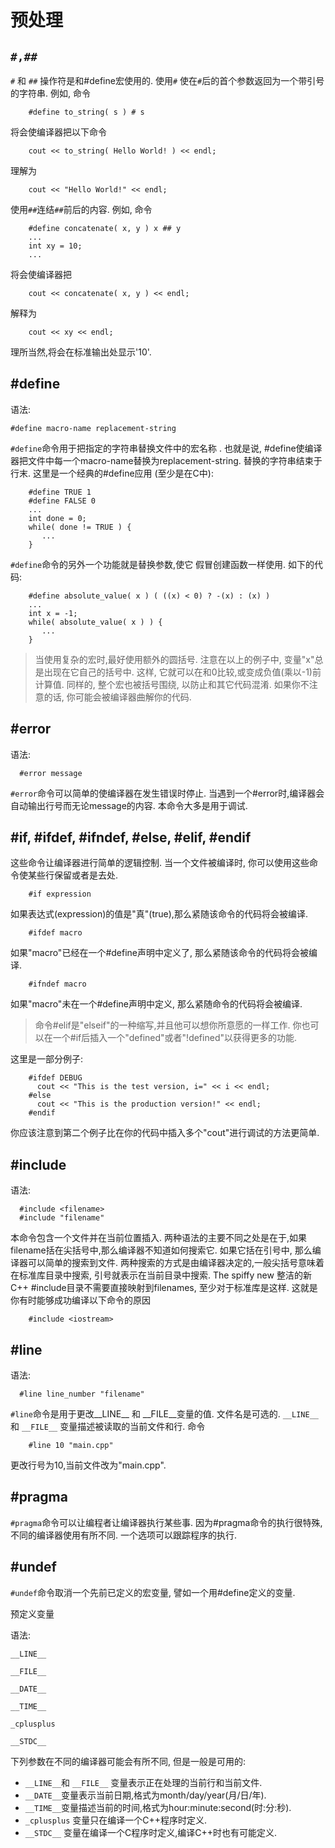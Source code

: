 # 预处理

## `#,##` 

`#` 和 `##` 操作符是和#define宏使用的. 使用`#` 使在`#`后的首个参数返回为一个带引号的字符串. 例如, 命令 

```
    #define to_string( s ) # s
```

将会使编译器把以下命令 
```
    cout << to_string( Hello World! ) << endl;
```
理解为 
```
    cout << "Hello World!" << endl;
```

使用`##`连结`##`前后的内容. 例如, 命令 
```
    #define concatenate( x, y ) x ## y
    ...
    int xy = 10;
    ...
```
将会使编译器把 
```
    cout << concatenate( x, y ) << endl;
```
解释为 
```
    cout << xy << endl;
```
理所当然,将会在标准输出处显示'10'. 




## #define 

语法:
```
#define macro-name replacement-string
```

`#define`命令用于把指定的字符串替换文件中的宏名称 . 也就是说, #define使编译器把文件中每一个macro-name替换为replacement-string. 替换的字符串结束于行末. 这里是一个经典的#define应用 (至少是在C中): 
```
    #define TRUE 1
    #define FALSE 0
    ...
    int done = 0;
    while( done != TRUE ) {
       ...
    }
```

`#define`命令的另外一个功能就是替换参数,使它 假冒创建函数一样使用.</b> 如下的代码: 

```
    #define absolute_value( x ) ( ((x) < 0) ? -(x) : (x) )
    ...
    int x = -1;
    while( absolute_value( x ) ) {
       ...
    }
```

>当使用复杂的宏时,最好使用额外的圆括号. 注意在以上的例子中, 变量"x"总是出现在它自己的括号中. 这样, 它就可以在和0比较,或变成负值(乘以-1)前计算值. 同样的, 整个宏也被括号围绕, 以防止和其它代码混淆. 如果你不注意的话, 你可能会被编译器曲解你的代码. 




## #error 

语法: 
```
  #error message
```

`#error`命令可以简单的使编译器在发生错误时停止. 当遇到一个#error时,编译器会自动输出行号而无论message的内容. 本命令大多是用于调试. 




## #if, #ifdef, #ifndef, #else, #elif, #endif 

这些命令让编译器进行简单的逻辑控制. 当一个文件被编译时, 你可以使用这些命令使某些行保留或者是去处. 
```
    #if expression
```

如果表达式(expression)的值是"真"(true),那么紧随该命令的代码将会被编译. 
```
    #ifdef macro
```

如果"macro"已经在一个#define声明中定义了, 那么紧随该命令的代码将会被编译. 
```
    #ifndef macro
```

如果"macro"未在一个#define声明中定义, 那么紧随命令的代码将会被编译. 

>命令#elif是"elseif"的一种缩写,并且他可以想你所意愿的一样工作. 你也可以在一个#if后插入一个"defined"或者"!defined"以获得更多的功能. 

这里是一部分例子: 
```
    #ifdef DEBUG
      cout << "This is the test version, i=" << i << endl;
    #else
      cout << "This is the production version!" << endl;
    #endif
```

你应该注意到第二个例子比在你的代码中插入多个"cout"进行调试的方法更简单. 




## #include 

语法: 
```
  #include <filename>
  #include "filename"
```

本命令包含一个文件并在当前位置插入. 两种语法的主要不同之处是在于,如果filename括在尖括号中,那么编译器不知道如何搜索它. 如果它括在引号中, 那么编译器可以简单的搜索到文件. 两种搜索的方式是由编译器决定的,一般尖括号意味着在标准库目录中搜索, 引号就表示在当前目录中搜索. The spiffy new 整洁的新C++ #include目录不需要直接映射到filenames, 至少对于标准库是这样. 这就是你有时能够成功编译以下命令的原因 
```
    #include <iostream>
```



## #line 

语法: 
```
  #line line_number "filename"
```
 

`#line`命令是用于更改__LINE__ 和 __FILE__变量的值. 文件名是可选的. `__LINE__` 和 `__FILE__` 变量描述被读取的当前文件和行. 命令 

```
    #line 10 "main.cpp"
```

更改行号为10,当前文件改为"main.cpp". 




## #pragma 

`#pragma`命令可以让编程者让编译器执行某些事. 因为#pragma命令的执行很特殊,不同的编译器使用有所不同. 一个选项可以跟踪程序的执行. 




## #undef 

`#undef`命令取消一个先前已定义的宏变量, 譬如一个用#define定义的变量. 




预定义变量 

语法: 

  `__LINE__`

  `__FILE__`

  `__DATE__`

  `__TIME__`

  `_cplusplus`
  
  `__STDC__`

 

下列参数在不同的编译器可能会有所不同, 但是一般是可用的: 

- `__LINE__`和 `__FILE__` 变量表示正在处理的当前行和当前文件. 
- `__DATE__`变量表示当前日期,格式为month/day/year(月/日/年). 
- `__TIME__`变量描述当前的时间,格式为hour:minute:second(时:分:秒). 
- `_cplusplus` 变量只在编译一个C++程序时定义. 
- `__STDC__` 变量在编译一个C程序时定义,编译C++时也有可能定义. 
